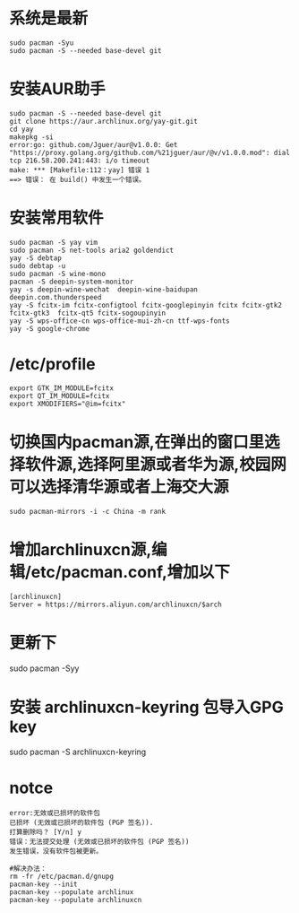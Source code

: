 # 系统是最新
```
sudo pacman -Syu
sudo pacman -S --needed base-devel git
```

# 安装AUR助手
```
sudo pacman -S --needed base-devel git
git clone https://aur.archlinux.org/yay-git.git
cd yay
makepkg -si
error:go: github.com/Jguer/aur@v1.0.0: Get "https://proxy.golang.org/github.com/%21jguer/aur/@v/v1.0.0.mod": dial tcp 216.58.200.241:443: i/o timeout
make: *** [Makefile:112：yay] 错误 1
==> 错误： 在 build() 中发生一个错误。
```


# 安装常用软件
```
sudo pacman -S yay vim
sudo pacman -S net-tools aria2 goldendict
yay -S debtap
sudo debtap -u
sudo pacman -S wine-mono
pacman -S deepin-system-monitor
yay -s deepin-wine-wechat  deepin-wine-baidupan deepin.com.thunderspeed
yay -S fcitx-im fcitx-configtool fcitx-googlepinyin fcitx fcitx-gtk2 fcitx-gtk3  fcitx-qt5 fcitx-sogoupinyin
yay -S wps-office-cn wps-office-mui-zh-cn ttf-wps-fonts
yay -S google-chrome
```

# /etc/profile
```
export GTK_IM_MODULE=fcitx
export QT_IM_MODULE=fcitx
export XMODIFIERS="@im=fcitx"
```






# 切换国内pacman源,在弹出的窗口里选择软件源,选择阿里源或者华为源,校园网可以选择清华源或者上海交大源
```
sudo pacman-mirrors -i -c China -m rank
```

# 增加archlinuxcn源,编辑/etc/pacman.conf,增加以下
```
[archlinuxcn]
Server = https://mirrors.aliyun.com/archlinuxcn/$arch
```
# 更新下
sudo pacman -Syy
# 安装 archlinuxcn-keyring 包导入GPG key
sudo pacman -S archlinuxcn-keyring

# notce
```
error:无效或已损坏的软件包
已损坏 (无效或已损坏的软件包 (PGP 签名)).
打算删除吗？ [Y/n] y
错误：无法提交处理 (无效或已损坏的软件包 (PGP 签名))
发生错误，没有软件包被更新。

#解决办法：
rm -fr /etc/pacman.d/gnupg
pacman-key --init
pacman-key --populate archlinux
pacman-key --populate archlinuxcn
```
